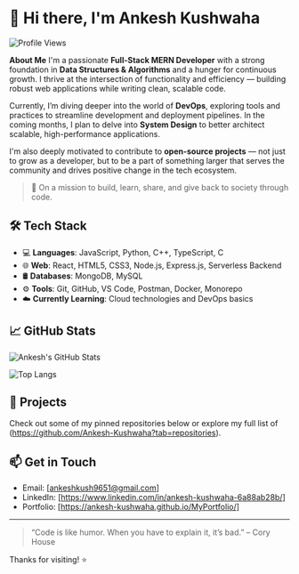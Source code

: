 # 👋 Hi there, I'm Ankesh Kushwaha

![Profile Views](https://komarev.com/ghpvc/?username=Ankesh-Kushwaha&style=flat-square)

**About Me**
I'm a passionate **Full-Stack MERN Developer** with a strong foundation in **Data Structures & Algorithms** and a hunger for continuous growth. I thrive at the intersection of functionality and efficiency — building robust web applications while writing clean, scalable code.

Currently, I’m diving deeper into the world of **DevOps**, exploring tools and practices to streamline development and deployment pipelines. In the coming months, I plan to delve into **System Design** to better architect scalable, high-performance applications.

I'm also deeply motivated to contribute to **open-source projects** — not just to grow as a developer, but to be a part of something larger that serves the community and drives positive change in the tech ecosystem.

> 🚀 On a mission to build, learn, share, and give back to society through code.

## 🛠️ Tech Stack

- 💻 **Languages**: JavaScript, Python, C++, TypeScript, C 
- 🌐 **Web**: React, HTML5, CSS3, Node.js, Express.js, Serverless Backend  
- 🛢️ **Databases**: MongoDB, MySQL  
- ⚙️ **Tools**: Git, GitHub, VS Code, Postman, Docker, Monorepo
- ☁️ **Currently Learning**: Cloud technologies and DevOps basics

## 📈 GitHub Stats

![Ankesh's GitHub Stats](https://github-readme-stats.vercel.app/api?username=Ankesh-Kushwaha&show_icons=true&theme=radical)

![Top Langs](https://github-readme-stats.vercel.app/api/top-langs/?username=Ankesh-Kushwaha&layout=compact&theme=radical)

## 🚀 Projects

Check out some of my pinned repositories below or explore my full list of (https://github.com/Ankesh-Kushwaha?tab=repositories).

## 📫 Get in Touch

- Email: [ankeshkush9651@gmail.com]  
- LinkedIn: [https://www.linkedin.com/in/ankesh-kushwaha-6a88ab28b/] 
- Portfolio: [https://ankesh-kushwaha.github.io/MyPortfolio/]

---

> “Code is like humor. When you have to explain it, it’s bad.” – Cory House

Thanks for visiting! ⭐️
